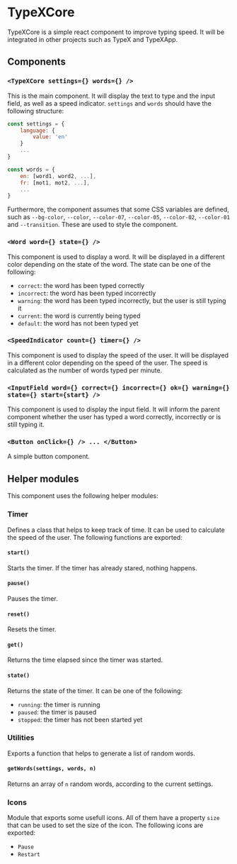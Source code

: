 # TypeXCore

TypeXCore is a simple react component to improve typing speed. It will be integrated in other projects such as TypeX and TypeXApp.

## Components

### `<TypeXCore settings={} words={} />`

This is the main component. It will display the text to type and the input field, as well as a speed indicator. `settings` and `words` should have the following structure:

```js
const settings = {
    language: {
        value: 'en'
    }
    ...
}

const words = {
    en: [word1, word2, ...],
    fr: [mot1, mot2, ...],
    ...
}
```

Furthermore, the component assumes that some CSS variables are defined, such as `--bg-color`, `--color`, `--color-07`, `--color-05`, `--color-02`, `--color-01` and `--transition`. These are used to style the component.

### `<Word word={} state={} />`

This component is used to display a word. It will be displayed in a different color depending on the state of the word. The state can be one of the following:

- `correct`: the word has been typed correctly
- `incorrect`: the word has been typed incorrectly
- `warning`: the word has been typed incorrectly, but the user is still typing it
- `current`: the word is currently being typed
- `default`: the word has not been typed yet

### `<SpeedIndicator count={} timer={} />`

This component is used to display the speed of the user. It will be displayed in a different color depending on the speed of the user. The speed is calculated as the number of words typed per minute.

### `<InputField word={} correct={} incorrect={} ok={} warning={} state={} start={start} />`

This component is used to display the input field. It will inform the parent component whether the user has typed a word correctly, incorrectly or is still typing it.

### `<Button onClick={} /> ... </Button>`

A simple button component.

## Helper modules

This component uses the following helper modules:

### Timer

Defines a class that helps to keep track of time. It can be used to calculate the speed of the user. The following functions are exported:

#### `start()`

Starts the timer. If the timer has already stared, nothing happens.

#### `pause()`

Pauses the timer.

#### `reset()`

Resets the timer.

#### `get()`

Returns the time elapsed since the timer was started.

#### `state()`

Returns the state of the timer. It can be one of the following:

- `running`: the timer is running
- `paused`: the timer is paused
- `stopped`: the timer has not been started yet

### Utilities

Exports a function that helps to generate a list of random words.

#### `getWords(settings, words, n)`

Returns an array of `n` random words, according to the current settings.

### Icons

Module that exports some usefull icons. All of them have a property `size` that can be used to set the size of the icon. The following icons are exported:

- `Pause`
- `Restart`